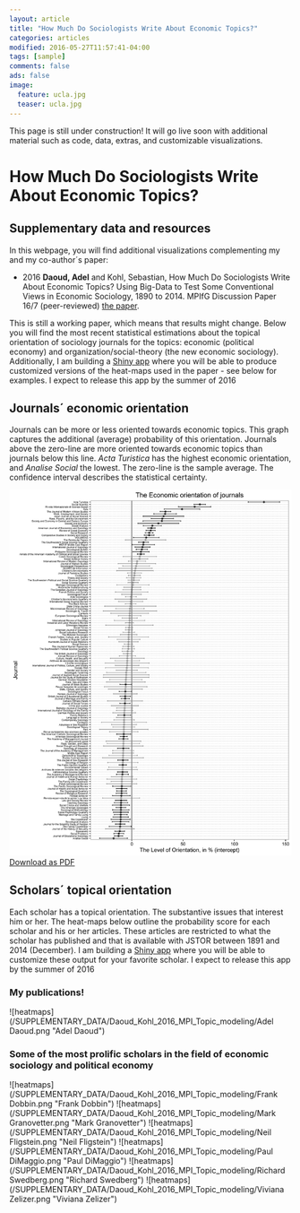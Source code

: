 ```yaml
---
layout: article
title: "How Much Do Sociologists Write About Economic Topics?"
categories: articles
modified: 2016-05-27T11:57:41-04:00
tags: [sample]
comments: false
ads: false
image:
  feature: ucla.jpg
  teaser: ucla.jpg
---
```



This page is still under construction! It will go live soon with additional material such as code, data, extras, and customizable visualizations.  

# How Much Do Sociologists Write About Economic Topics? 
## Supplementary data and resources

In this webpage, you will find additional visualizations complementing my and my co-author´s paper:

* 2016 **Daoud, Adel** and Kohl, Sebastian, How Much Do Sociologists Write About Economic Topics? Using Big-Data to Test Some Conventional Views in Economic Sociology, 1890 to 2014. MPIfG Discussion Paper 16/7 (peer-reviewed)
[the paper](http://www.mpifg.de/pu/mpifg_dp/dp16-7.pdf).

This is still a working paper, which means that results might change. Below you will find the most recent statistical estimations about the topical orientation of sociology journals for the topics: economic (political economy) and organization/social-theory (the new economic sociology). Additionally, I am building a [Shiny app](http://shiny.rstudio.com/) where you will be able to produce customized versions of the heat-maps used in the paper - see below for examples. I expect to release this app by the summer of 2016

## Journals´ economic orientation 
Journals can be more or less oriented towards economic topics. This graph captures the additional (average) probability of this orientation. Journals above the zero-line are more oriented towards economic topics than journals below this line. *Acta Turistica* has the highest economic orientation, and *Analise Social* the lowest. The zero-line is the sample average. The confidence interval describes the statistical certainty. 

![caterpillar](/SUPPLEMENTARY_DATA/Daoud_Kohl_2016_MPI_Topic_modeling/economic-intercept-catterpillar.png)
[Download as PDF](/SUPPLEMENTARY_DATA/Daoud_Kohl_2016_MPI_Topic_modeling/economic-intercept-catterpillar.pdf)

## Scholars´ topical orientation 
Each scholar has a topical orientation. The substantive issues that interest him or her. The heat-maps below outline the probability score for each scholar and his or her articles. These articles are restricted to what the scholar has published and that is available with JSTOR between 1891 and 2014 (December). I am building a [Shiny app](http://shiny.rstudio.com/) where you will be able to customize these output for your favorite scholar. I expect to release this app by the summer of 2016

### My publications!
![heatmaps](/SUPPLEMENTARY_DATA/Daoud_Kohl_2016_MPI_Topic_modeling/Adel Daoud.png "Adel Daoud")

### Some of the most prolific scholars in the field of economic sociology and political economy 
![heatmaps](/SUPPLEMENTARY_DATA/Daoud_Kohl_2016_MPI_Topic_modeling/Frank Dobbin.png "Frank Dobbin")
![heatmaps](/SUPPLEMENTARY_DATA/Daoud_Kohl_2016_MPI_Topic_modeling/Mark Granovetter.png "Mark Granovetter")
![heatmaps](/SUPPLEMENTARY_DATA/Daoud_Kohl_2016_MPI_Topic_modeling/Neil Fligstein.png "Neil Fligstein")
![heatmaps](/SUPPLEMENTARY_DATA/Daoud_Kohl_2016_MPI_Topic_modeling/Paul DiMaggio.png "Paul DiMaggio")
![heatmaps](/SUPPLEMENTARY_DATA/Daoud_Kohl_2016_MPI_Topic_modeling/Richard Swedberg.png "Richard Swedberg")
![heatmaps](/SUPPLEMENTARY_DATA/Daoud_Kohl_2016_MPI_Topic_modeling/Viviana Zelizer.png "Viviana Zelizer")
